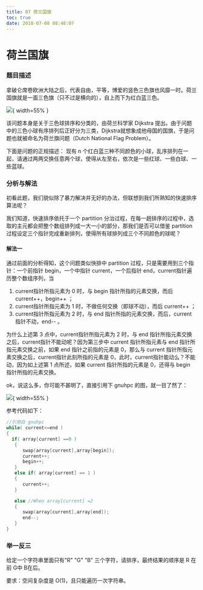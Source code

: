 ```yaml
---
title: 07 荷兰国旗
toc: true
date: 2018-07-08 08:48:07
---
```

# 荷兰国旗


### 题目描述

拿破仑席卷欧洲大陆之后，代表自由，平等，博爱的竖色三色旗也风靡一时。荷兰国旗就是一面三色旗（只不过是横向的），自上而下为红白蓝三色。

![](http://images.iterate.site/blog/image/180708/LCb3i8f79k.png?imageslim){ width=55% }

该问题本身是关于三色球排序和分类的，由荷兰科学家 Dijkstra 提出。由于问题中的三色小球有序排列后正好分为三类，Dijkstra就想象成他母国的国旗，于是问题也就被命名为荷兰旗问题（Dutch National Flag Problem）。

下面是问题的正规描述：
现有 n 个红白蓝三种不同颜色的小球，乱序排列在一起，请通过两两交换任意两个球，使得从左至右，依次是一些红球、一些白球、一些蓝球。

### 分析与解法

初看此题，我们貌似除了暴力解决并无好的办法，但联想到我们所熟知的快速排序算法呢？

我们知道，快速排序依托于一个 partition 分治过程，在每一趟排序的过程中，选取的主元都会把整个数组排列成一大一小的部分，那我们是否可以借鉴 partition 过程设定三个指针完成重新排列，使得所有球排列成三个不同颜色的球呢？

#### 解法一

通过前面的分析得知，这个问题类似快排中 partition 过程，只是需要用到三个指针：一个前指针 begin，一个中指针 current，一个后指针 end，current指针遍历整个数组序列，当

1. current指针所指元素为 0 时，与 begin 指针所指的元素交换，而后 current++，begin++ ；
2. current指针所指元素为 1 时，不做任何交换（即球不动），而后 current++ ；
3. current指针所指元素为 2 时，与 end 指针所指的元素交换，而后，current指针不动，end-- 。

为什么上述第 3 点中，current指针所指元素为 2 时，与 end 指针所指元素交换之后，current指针不能动呢？因为第三步中 current 指针所指元素与 end 指针所指元素交换之前，如果 end 指针之前指的元素是 0，那么与 current 指针所指元素交换之后，current指针此刻所指的元素是 0，此时，current指针能动么？不能动，因为如上述第 1 点所述，如果 current 指针所指的元素是 0，还得与 begin 指针所指的元素交换。

ok，说这么多，你可能不甚明了，直接引用下 gnuhpc 的图，就一目了然了：

![](http://images.iterate.site/blog/image/180708/I7BC283hHm.png?imageslim){ width=55% }



参考代码如下：
```cpp
//引用自 gnuhpc
while( current<=end )
{
  if( array[current] ==0 )
   {
      swap(array[current],array[begin]);
      current++;
      begin++;
   }
   else if( array[current] == 1 )
   {
      current++;
   }

   else //When array[current] =2
   {
      swap(array[current],array[end]);
      end--;
   }
}
```

### 举一反三

给定一个字符串里面只有"R" "G" "B" 三个字符，请排序，最终结果的顺序是 R 在前 G中 B在后。

要求：空间复杂度是 O(1)，且只能遍历一次字符串。
